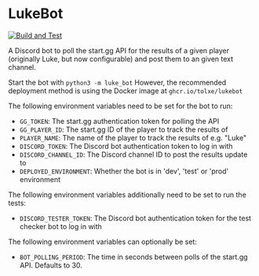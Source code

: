 # LukeBot

[![Build and Test](https://github.com/LukeBotFanClub/LukeBot/actions/workflows/build-and-test.yml/badge.svg)](https://github.com/LukeBotFanClub/LukeBot/actions/workflows/build-and-test.yml)

A Discord bot to poll the start.gg API for the results of a given player (originally Luke, but now configurable)
and post them to an given text channel.

Start the bot with `python3 -m luke_bot`
However, the recommended deployment method is using the Docker image at `ghcr.io/tolxe/lukebot`

The following environment variables need to be set for the bot to run:

- `GG_TOKEN`: The start.gg authentication token for polling the API
- `GG_PLAYER_ID`: The start.gg ID of the player to track the results of
- `PLAYER_NAME`: The name of the player to track the results of e.g. "Luke"
- `DISCORD_TOKEN`: The Discord bot authentication token to log in with
- `DISCORD_CHANNEL_ID`: The Discord channel ID to post the results update to
- `DEPLOYED_ENVIRONMENT`: Whether the bot is in 'dev', 'test' or 'prod' environment

The following environment variables additionally need to be set to run the tests:

- `DISCORD_TESTER_TOKEN`: The Discord bot authentication token for the test checker bot to log in with

The following environment variables can optionally be set:

- `BOT_POLLING_PERIOD`: The time in seconds between polls of the start.gg API. Defaults to 30.